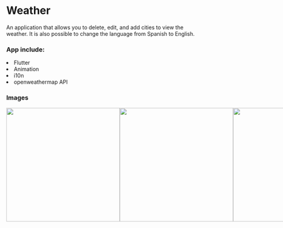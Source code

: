 <h1>Weather</h1>

An application that allows you to delete, edit, and add cities to view the weather. It is also possible to change the language from Spanish to English.
<h3>App include:</h3>
    <li>Flutter</li>
    <li>Animation</li>
     <li>i10n</li>
     <li>openweathermap API</li>
     
<h3>Images</h3>
<div style="display: flex;">
 <img src="https://github.com/anastasiiavelma/Weather/assets/103375322/30d34e9c-506d-4354-a465-0aecdaa84a13 style="height: 300px width="300px" ;"/>
  <img src="https://github.com/anastasiiavelma/Weather/assets/103375322/35e1d2f3-b59c-4c5a-b519-78b6f8bb8778 style="height: 300px width="300px" ;"/>
   <img src="https://github.com/anastasiiavelma/Weather/assets/103375322/2166dfed-73be-49c1-947d-fd8fcd783343 style="height: 300px width="300px" ;"/>
</div>
